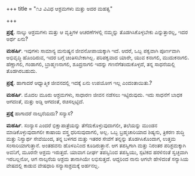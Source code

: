 +++
title = "೧೨ ವಿವಿಧ ಆಶ್ರಮಗಳು ಮತ್ತು ಅದರ ಮಹತ್ವ"

+++

**ಪ್ರಶ್ನೆ**.  ನಾಲ್ಕು ಆಶ್ರಮಗಳು ಮತ್ತು ಆ ವೃತ್ತಿಗಳ ಆಚರಣೆಗಳಲ್ಲಿ  ನಮ್ಮನ್ನು ತೊಡಗಿಸಿಕೊಳ್ಳಬೇಕು ಎನ್ನುತ್ತಾರಲ್ಲ, ಇದರ ಅರ್ಥ ಏನು?

**ಮಹರ್ಷಿ**.  ಇವುಗಳು ಸಾಮಾನ್ಯ ಮನುಷ್ಯನ ಜೀವನೋಪಾಯಕ್ಕಾಗಿ ಇದೆ.   ಆದರೆ, ಒಬ್ಬ ಪಕ್ವವಾಗಿ ಪೂರ್ಣವಾಗಿ ಅಭಿವೃದ್ಧಿ ಹೊಂದಿರುವ, ಇದರ ಬಗ್ಗೆ ಚಿಂತಿಸಬೇಕಾಗಿಲ್ಲ.  ಪರಿಪಕ್ವವಾದ ಯಾರೇ, ಯುವ ಕನಾಗಲಿ, ಮುದುಕನಾಗಲಿ. ಹೆಣ್ಣಾಗಲಿ, ಗಂಡಾಗಲಿ, ಬ್ರಾಹ್ಮಣನಾಗಲಿ, ಶೂದ್ರನಾಗಲಿ ಇದನ್ನು ಗಣನೆಗೆತಂದುಕೊಳ್ಳದೆ, ತನ್ನ ಸಾಧನೆಯಲ್ಲಿ ತೊಡಗಿರಬಹುದು.

**ಪ್ರಶ್ನೆ**.  ಹಾಗಾದರೆ ಆಧ್ಯಾತ್ಮಿಕ ಜೀವನದಲ್ಲಿ ಇದಕ್ಕೆ ಏನು ಉಪಯೋಗ ಇಲ್ಲ ಎಂದಂತಾಯಿತು.?

**ಮಹರ್ಷಿ**. ಮೊದಲ ಮೂರು ಆಶ್ರಮಗಳು, ಸಾಧಾರಣ ಜೀವನ ನಡೆಸಲು ಇಟ್ಟಿರುವುದು.  ಇದು ಸಾಧನೆಗೆ  ಬಾಧಕ ಆಗದಂತೆ, ಮತ್ತು ಅಡ್ಡಿ ಆಗದಂತೆ, ರಚಿಸಲ್ಪಟ್ಟಿದೆ.

**ಪ್ರಶ್ನೆ** ಹಾಗಾದರೆ ನಾಲ್ಕನೆಯದು? ಸನ್ಯಾಸ?

**ಮಹರ್ಷಿ**.  ಸಂನ್ಯಾಸ ಎಂದರೆ ಭಿಕ್ಷಾಪಾತ್ರೆಯನ್ನು ತೆಗೆದುಕೊಳ್ಳುವುದಾಗಲೀ, ತಲೆಯನ್ನು ಮುಂಡನ ಮಾಡಿಕೊಳ್ಳುವುದಾಗಲೀ ಕಾಷಾಯ ವಸ್ತ್ರ ಧರಿಸುವುದಾಗಲಿ, ಅಲ್ಲ.   ಒಬ್ಬ ಬ್ರಹ್ಮಚಾರಿಯಾದ ಶಿಷ್ಯನು, ತ್ರಿಕರಣ ಶುದ್ಧಿ ಮತ್ತು ನಿಸ್ವಾರ್ಥ ಸೇವೆಯಿಂದ, ತನ್ನ ಬಳಗದ ಮತ್ತು ಇತರರ ಸೇವೆಗೆ ತನ್ನನ್ನು ತೊಡಗಿಸಿಕೊಂದಾಗ, ಉತ್ತಮ ಸಂಸಾರಿಯಾಗುತ್ತಾನೆ.  ಅಂತಹವನು ಹೊಳಪಿನಿಂದ ಕೂಡಿರುತ್ತಾನೆ. ಆಗ ತಪಸ್ಸಿಗಾಗಿ ಮತ್ತು ನಿರಂತರ ಪರಿಶ್ರಮಕ್ಕಾಗಿ ಅವನಿಗೆ, ಮೂರನೇ ಆಶ್ರಮ ಇರುತ್ತದೆ.  ಯಾವಾಗ ದೀರ್ಘ ತಪಸ್ಸಿನಿಂದ ತಪಸ್ವಿಯು, ಸ್ಪಟಿಕದ ಹರಳಿನಂತೆ ಸ್ವಚ್ಛವಾಗಿ ಇರಬಲ್ಲನೋ, ಆಗ ನಾಲ್ಕನೆಯ ಆಶ್ರಮ ತಾನಾಗಿಯೇ ಲಭಿಸುತ್ತದೆ. ಆದ್ದರಿಂದ ನಾನು ಆಗಲೇ ಹೇಳಿದಂತೆ ಸನ್ಯಾಸಿಯ ವೇಷದಲ್ಲಿ ಕಾಡುವ ವೇಷಧಾರಿ ಸನ್ಯಾಸಾಶ್ರಮಕ್ಕೆ  ಅರ್ಹನಲ್ಲ.

